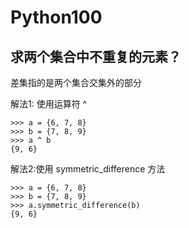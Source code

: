 # Python100



## 求两个集合中不重复的元素？

差集指的是两个集合交集外的部分

解法1: 使用运算符 ^


```
>>> a = {6, 7, 8}
>>> b = {7, 8, 9}
>>> a ^ b
{9, 6}
```

解法2:使用 symmetric_difference 方法


```
>>> a = {6, 7, 8}
>>> b = {7, 8, 9}
>>> a.symmetric_difference(b)
{9, 6}
```